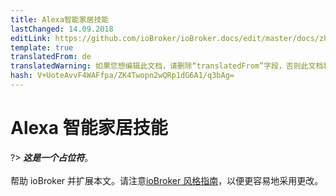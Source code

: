 ```yaml
---
title: Alexa智能家居技能
lastChanged: 14.09.2018
editLink: https://github.com/ioBroker/ioBroker.docs/edit/master/docs/zh-cn/cloud/alexasmart.md
template: true
translatedFrom: de
translatedWarning: 如果您想编辑此文档，请删除“translatedFrom”字段，否则此文档将再次自动翻译
hash: V+UoteAvvF4WAFfpa/ZK4Twopn2wQRp1dG6A1/q3bAg=
---
```

# Alexa 智能家居技能
?> ***这是一个占位符***。<br><br>帮助 ioBroker 并扩展本文。请注意[ioBroker 风格指南](community/styleguidedoc)，以便更容易地采用更改。